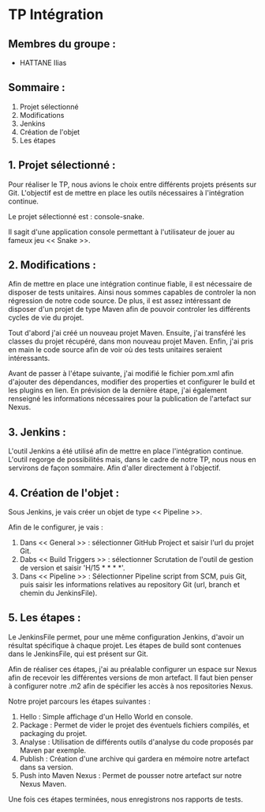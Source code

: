 
# TP Intégration

## Membres du groupe :

- HATTANE Ilias

## Sommaire :

1.	Projet sélectionné
2.	Modifications
3.	Jenkins
4.	Création de l'objet
5.	Les étapes
	
## 1. Projet sélectionné :

Pour réaliser le TP, nous avions le choix entre différents projets présents sur Git. L'objectif est de mettre
en place les outils nécessaires à l'intégration continue. 

Le projet sélectionné est : console-snake.

Il sagit d'une application console permettant à l'utilisateur de jouer au fameux jeu << Snake >>.
	
## 2. Modifications :

Afin de mettre en place une intégration continue fiable, il est nécessaire de disposer de tests unitaires. Ainsi
nous sommes capables de controler la non régression de notre code source. De plus, il est assez intéressant de 
disposer d'un projet de type Maven afin de pouvoir controler les différents cycles de vie du projet.

Tout d'abord j'ai créé un nouveau projet Maven. Ensuite, j'ai transféré les classes du projet récupéré, dans 
mon nouveau projet Maven. Enfin, j'ai pris en main le code source afin de voir où des tests unitaires seraient 
intéressants.

Avant de passer à l'étape suivante, j'ai modifié le fichier pom.xml afin d'ajouter des dépendances, modifier
des properties et configurer le build et les plugins en lien. En prévision de la dernière étape, j'ai également
renseigné les informations nécessaires pour la publication de l'artefact sur Nexus.
	
## 3. Jenkins :

L'outil Jenkins a été utilisé afin de mettre en place l'intégration continue. L'outil regorge de possibilités 
mais, dans le cadre de notre TP, nous nous en servirons de façon sommaire. Afin d'aller directement à 
l'objectif.
	
## 4. Création de l'objet :

Sous Jenkins, je vais créer un objet de type << Pipeline >>.

Afin de le configurer, je vais :

1.	Dans << General >> : sélectionner GitHub Project et saisir l'url du projet Git.
2.	Dabs << Build Triggers >> : sélectionner Scrutation de l'outil de gestion de version et saisir 'H/15 * * * *'.
3.	Dans << Pipeline >> : Sélectionner Pipeline script  from SCM, puis Git, puis saisir les informations relatives au repository Git (url, branch et chemin du JenkinsFile).

## 5. Les étapes : 

Le JenkinsFile permet, pour une même configuration Jenkins, d'avoir un résultat spécifique à chaque projet.
Les étapes de build sont contenues dans le JenkinsFile, qui est présent sur Git.

Afin de réaliser ces étapes, j'ai au préalable configurer un espace sur Nexus afin de recevoir les différentes
versions de mon artefact. Il faut bien penser à configurer notre .m2 afin de spécifier les accès à nos 
repositories Nexus.

Notre projet parcours les étapes suivantes :

1.	Hello : Simple affichage d'un Hello World en console.
2.	Package : Permet de vider le projet des éventuels fichiers compilés, et packaging du projet.
3.	Analyse : Utilisation de différents outils d'analyse du code proposés par Maven par exemple.
4.	Publish : Création d'une archive qui gardera en mémoire notre artefact dans sa version.
5.	Push into Maven Nexus : Permet de pousser notre artefact sur notre Nexus Maven.

Une fois ces étapes terminées, nous enregistrons nos rapports de tests.
